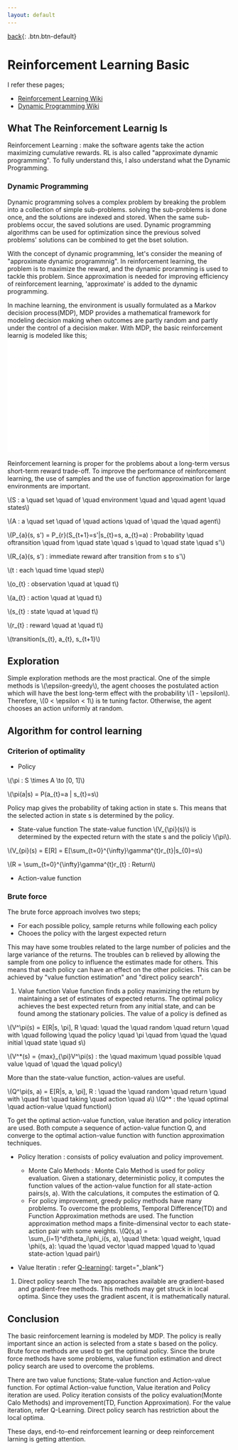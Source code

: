```yaml
---
layout: default
---
```

[back](../smain){: .btn.btn-default}

# Reinforcement Learning Basic

I refer these pages;
- [Reinforcement Learning Wiki](https://en.wikipedia.org/wiki/Reinforcement_learning)
- [Dynamic Programming Wiki](https://en.wikipedia.org/wiki/Dynamic_programming)

## What The Reinforcement Learnig Is
Reinforcement Learning : make the software agents take the action maximizing cumulative rewards. RL is also called "approximate dynamic programming". To fully understand this, I also understand what the Dynamic Programming.

### Dynamic Programming
Dynamic programming solves a complex problem by breaking the problem into a collection of simple sub-problems. solving the sub-problems is done once, and the solutions are indexed and stored. When the same sub-problems occur, the saved solutions are used. Dynamic programming algorithms can be used for optimization since the previous solved problems' solutions can be combined to get the bset solution.

With the concept of dynamic programming, let's consider the meaning of "approximate dynamic programmnig". In reinforcement learning, the problem is to maximize the reward, and the dynamic proramming is used to tackle this problem. Since approximation is needed for improving efficiency of reinforcement learning, 'approximate' is added to the dynamic programming.

In machine learning, the environment is usually formulated as a Markov decision process(MDP), MDP provides a mathematical framework for modeling decision making when outcomes are partly random and partly under the control of a decision maker.
With MDP, the basic reinforcement learnig is modeled like this;
![RLbasicModel](./RLbasicModel.png)

Reinforcement learning is proper for the problems about a long-term versus short-term reward trade-off. To improve the performance of reinforcement learning, the use of samples and the use of function approximation for large environments are important. 

\\(S : a \quad set \quad of \quad environment \quad and \quad agent \quad states\\)

\\(A : a \quad set \quad of \quad actions \quad of \quad the \quad agent\\)

\\(P_{a}(s, s') = P_{r}(S_{t+1}=s'|s_{t}=s, a_{t}=a) : Probability \quad oftransition \quad from \quad state \quad s \quad to \quad state \quad s'\\)

\\(R_{a}(s, s') : immediate reward after transition from s to s'\\)

\\(t : each \quad time \quad step\\)

\\(o_{t} : observation \quad at \quad t\\)

\\(a_{t} : action \quad at \quad t\\)

\\(s_{t} : state \quad at \quad t\\)

\\(r_{t} : reward \quad at \quad t\\)

\\(transition(s_{t}, a_{t}, s_{t+1}\\)

## Exploration

Simple exploration methods are the most practical. One of the simple methods is \\(\epsilon-greedy\\), the agent chooses the postulated action which will have the best long-term effect with the probability \\(1 - \epsilon\\). Therefore, \\(0 < \epsilon < 1\\) is te tuning factor. Otherwise, the agent chooses an action uniformly at random. 

## Algorithm for control learning
### Criterion of optimality
- Policy

\\(\pi : S \times A \to [0, 1]\\)

\\(\pi(a|s) = P(a_{t}=a | s_{t}=s\\)

Policy map gives the probability of taking action in state s. This means that the selected action in state s is determined by the policy.

- State-value function 
The state-value function \\(V_{\pi}(s)\\) is determined by the expected return with the state s and the policiy \\(\pi\\). 

\\(V_{pi}(s) = E[R] = E[\sum_{t=0}^{\infty}\gamma^{t}r_{t}|s_{0}=s\\)

\\(R = \sum_{t=0}^{\infty}\gamma^{t}r_{t} : Return\\)

- Action-value function

### Brute force
The brute force approach involves two steps;
- For each possible policy, sample returns while following each policy
- Chooes the policy with the largest expected return

This may have some troubles related to the large number of policies and the large variance of the returns. The troubles can b relieved by allowing the sample from one policy to influence the estimates made for others. This means that each policy can have an effect on the other policies. This can be achieved by "value function estimation" and "direct policy search".

1. Value function
Value function finds a policy maximizing the return by maintaining a set of estimates of expected returns. The optimal policy achieves the best expected return from any initial state, and can be found among the stationary policies. 
The value of a policy is defined as

\\(V^\pi(s) = E[R|s, \pi], R \quad: \quad the \quad random \quad return \quad with \quad following \quad the policy \quad \pi \quad from \quad the \quad initial \quad state \quad s\\)

\\(V^*(s) = {max}_{\pi}V^\pi(s) : the \quad maximum \quad possible \quad value \quad of \quad the \quad policy\\) 

More than the state-value function, action-values are useful. 

\\(Q^\pi(s, a) = E[R|s, a, \pi], R : \quad the \quad random \quad return \quad with \quad fist \quad taking \quad action \quad a\\)
\\(Q^* : the \quad optimal \quad action-value \quad function\\)

To get the optimal action-value function, value iteration and policy interation are used. Both compute a sequence of action-value function Q, and converge to the optimal action-value function with function approximation techniques.

- Policy Iteration : consists of policy evaluation and policy improvement.
	- Monte Calo Methods : Monte Calo Method is used for policy evaluation. Given a stationary, deterministic policy, it computes the function values of the action-value function for all state-action pairs(s, a). With the calculations, it computes the estimation of Q.
	- For policy improvement, greedy policy methods have many problems. To overcome the problems, Temporal Difference(TD) and Function Approximation methods are used. The function approximation method maps a finite-dimensinal vector to each state-action pair with some weights. 
	\\(Q(s,a) = \sum_{i=1}^d\theta_i\phi_i(s, a), \quad \theta:  \quad weight, \quad \phi(s, a): \quad the \quad vector \quad mapped \quad to \quad state-action \quad pair\\)

- Value Iteratin : refer [Q-learning]("https://en.wikipedia.org/wiki/Q-learning"){: target="_blank"}

1. Direct policy search
The two apporaches available are gradient-based and gradient-free methods. This methods may get struck in local optima. Since they uses the gradient ascent, it is mathematically natural.

## Conclusion
The basic reinforcement learning is modeled by MDP. The policy is really important since an action is selected from a state s based on the policy. Brute force methods are used to get the optimal policy. Since the brute force methods have some problems, value function estimation and direct policy search are used to overcome the problems.

There are two value functions; State-value function and Action-value function. For optimal Action-value function, Value iteration and Policy iteration are used. Policy iteration consists of the policy evaluation(Monte Calo Methods) and improvement(TD, Function Approximation). For the value iteration, refer Q-Learning. Direct policy search has restriction about the local optima. 

These days, end-to-end reinforcement learning or deep reinforcement larning is getting attention. 